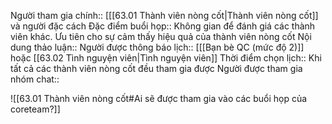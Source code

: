 Người tham gia chính:: [[[63.01 Thành viên nòng cốt|Thành viên nòng cốt]] và người đặc cách
Đặc điểm buổi họp:: Không gian để đánh giá các thành viên khác. Ưu tiên cho sự cảm thấy hiệu quả của thành viên nòng cốt
Nội dung thảo luận:: 
Người được thông báo lịch:: [[[Bạn bè QC (mức độ 2)]] hoặc [[63.02 Tình nguyện viên|Tình nguyện viên]]
Thời điểm chọn lịch:: Khi tất cả các thành viên nòng cốt đều tham gia được
Người được tham gia nhóm chat::

![[63.01 Thành viên nòng cốt#Ai sẽ được tham gia vào các buổi họp của coreteam?]]